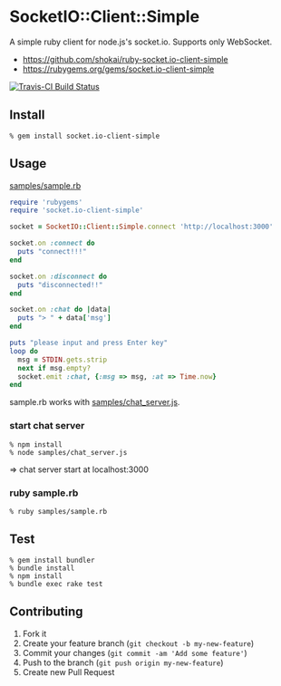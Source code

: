 # SocketIO::Client::Simple
A simple ruby client for node.js's socket.io. Supports only WebSocket.

- https://github.com/shokai/ruby-socket.io-client-simple
- https://rubygems.org/gems/socket.io-client-simple

[![Travis-CI Build Status](https://travis-ci.org/shokai/ruby-socket.io-client-simple.png?branch=master)](https://travis-ci.org/shokai/ruby-socket.io-client-simple)

## Install

    % gem install socket.io-client-simple


## Usage

[samples/sample.rb](https://github.com/shokai/ruby-socket.io-client-simple/blob/master/samples/sample.rb)
```ruby
require 'rubygems'
require 'socket.io-client-simple'

socket = SocketIO::Client::Simple.connect 'http://localhost:3000'

socket.on :connect do
  puts "connect!!!"
end

socket.on :disconnect do
  puts "disconnected!!"
end

socket.on :chat do |data|
  puts "> " + data['msg']
end

puts "please input and press Enter key"
loop do
  msg = STDIN.gets.strip
  next if msg.empty?
  socket.emit :chat, {:msg => msg, :at => Time.now}
end
```

sample.rb works with [samples/chat_server.js](https://github.com/shokai/ruby-socket.io-client-simple/blob/master/samples/chat_server.js).

### start chat server

    % npm install
    % node samples/chat_server.js

=> chat server start at localhost:3000


### ruby sample.rb

    % ruby samples/sample.rb

## Test

    % gem install bundler
    % bundle install
    % npm install
    % bundle exec rake test


## Contributing

1. Fork it
2. Create your feature branch (`git checkout -b my-new-feature`)
3. Commit your changes (`git commit -am 'Add some feature'`)
4. Push to the branch (`git push origin my-new-feature`)
5. Create new Pull Request
